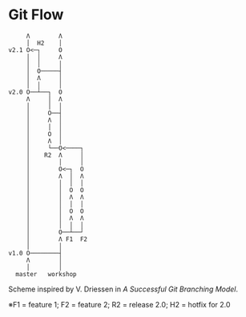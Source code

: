 # Git Flow

```
     Λ        Λ   
     │  H2    │   
v2.1 O<─┐     O   
     │  │     Λ   
     │  │     │   
     │  O─────┤   
     │  Λ     │   
     │  │     │   
v2.0 O──┴──┐  O   
     Λ     │  Λ   
     │     │  │   
     │     O──┤   
     │     Λ  │   
     │     │  │   
     │     O  │   
     │     Λ  │   
     │     └──O<────┐
     │    R2  Λ     │
     │        │     │
     │        O<─┐  O
     │        Λ  │  Λ
     │        │  │  │
     │        │  O  O
     │        │  Λ  Λ
     │        │  │  │
     │        │  O  O
     │        │  Λ  Λ
     │        │  │  │
     │        O──┴──┘
     │        Λ F1  F2   
     │        │      
v1.0 O────────┤      
     Λ        │      
     │        │     
  master   workshop
```
Scheme inspired by V. Driessen in *A Successful Git Branching Model*. 

※F1 = feature 1; F2 = feature 2; R2 = release 2.0; H2 = hotfix for 2.0